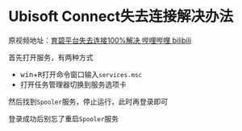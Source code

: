 # Ubisoft Connect失去连接解决办法

原视频地址：[育碧平台失去连接100%解决 哔哩哔哩 bilibili](https://www.bilibili.com/video/BV1nN411X7XX/)

首先打开服务，有两种方式

- <kbd>win</kbd>+<kbd>R</kbd>打开命令窗口输入`services.msc`
- 打开任务管理器切换到服务选项卡

然后找到`Spooler`服务，停止运行，此时再登录即可

登录成功后别忘了重启`Spooler`服务